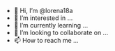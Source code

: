 - 👋 Hi, I’m @lorena18a
- 👀 I’m interested in ...
- 🌱 I’m currently learning ...
- 💞️ I’m looking to collaborate on ...
- 📫 How to reach me ...

<!---
lorena18a/lorena18a is a ✨ special ✨ repository because its `README.md` (this file) appears on your GitHub profile.
You can click the Preview link to take a look at your changes.
--->
